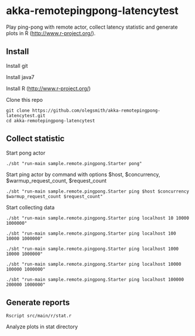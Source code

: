 akka-remotepingpong-latencytest
====

Play ping-pong with remote actor, collect latency statistic and generate plots in R (http://www.r-project.org/).

## Install

Install git

Install java7

Install R (http://www.r-project.org/)

Clone this repo

```
git clone https://github.com/olegsmith/akka-remotepingpong-latencytest.git
cd akka-remotepingpong-latencytest
```

## Collect statistic

Start pong actor

```
./sbt "run-main sample.remote.pingpong.Starter pong"
```

Start ping actor by command with options $host, $concurrency, $warmup_request_count, $request_count
```
./sbt "run-main sample.remote.pingpong.Starter ping $host $concurrency $warmup_request_count $request_count"
```

Start collecting data
```
./sbt "run-main sample.remote.pingpong.Starter ping localhost 10 10000 1000000"

./sbt "run-main sample.remote.pingpong.Starter ping localhost 100 10000 1000000"

./sbt "run-main sample.remote.pingpong.Starter ping localhost 1000 10000 1000000"

./sbt "run-main sample.remote.pingpong.Starter ping localhost 10000 100000 1000000"

./sbt "run-main sample.remote.pingpong.Starter ping localhost 100000 200000 1000000"
```

## Generate reports
```
Rscript src/main/r/stat.r
```

Analyze plots in stat directory